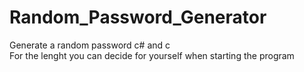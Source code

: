 # Random_Password_Generator
Generate a random password c# and c  
For the lenght you can decide for yourself when starting the program
